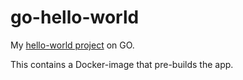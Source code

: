 # go-hello-world

My [hello-world project](https://go.dev/doc/tutorial/getting-started) on GO.

This contains a Docker-image that pre-builds the app.
